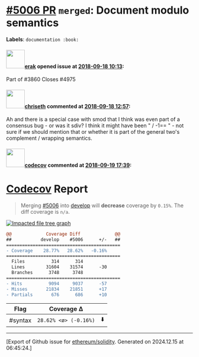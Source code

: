 # [\#5006 PR](https://github.com/ethereum/solidity/pull/5006) `merged`: Document modulo semantics
**Labels**: `documentation :book:`


#### <img src="https://avatars.githubusercontent.com/u/20012009?u=61e903cf16bc5f3353db1d571401e2e71b6f61ed&v=4" width="50">[erak](https://github.com/erak) opened issue at [2018-09-18 10:13](https://github.com/ethereum/solidity/pull/5006):

Part of #3860
Closes #4975

#### <img src="https://avatars.githubusercontent.com/u/9073706?v=4" width="50">[chriseth](https://github.com/chriseth) commented at [2018-09-18 12:57](https://github.com/ethereum/solidity/pull/5006#issuecomment-422382583):

Ah and there is a special case with smod that I think was even part of a consensus bug - or was it sdiv? I think it might have been "<min negative> / -1== <min negative>" - not sure if we should mention that or whether it is part of the general two's complement / wrapping semantics.

#### <img src="https://avatars.githubusercontent.com/in/254?v=4" width="50">[codecov](https://github.com/apps/codecov) commented at [2018-09-19 17:39](https://github.com/ethereum/solidity/pull/5006#issuecomment-422893854):

# [Codecov](https://codecov.io/gh/ethereum/solidity/pull/5006?src=pr&el=h1) Report
> Merging [#5006](https://codecov.io/gh/ethereum/solidity/pull/5006?src=pr&el=desc) into [develop](https://codecov.io/gh/ethereum/solidity/commit/a86e1d187b929124c27365a8f2e185545c4157b1?src=pr&el=desc) will **decrease** coverage by `0.15%`.
> The diff coverage is `n/a`.

[![Impacted file tree graph](https://codecov.io/gh/ethereum/solidity/pull/5006/graphs/tree.svg?width=650&token=87PGzVEwU0&height=150&src=pr)](https://codecov.io/gh/ethereum/solidity/pull/5006?src=pr&el=tree)

```diff
@@             Coverage Diff             @@
##           develop    #5006      +/-   ##
===========================================
- Coverage    28.77%   28.62%   -0.16%     
===========================================
  Files          314      314              
  Lines        31604    31574      -30     
  Branches      3748     3748              
===========================================
- Hits          9094     9037      -57     
- Misses       21834    21851      +17     
- Partials       676      686      +10
```

| Flag | Coverage Δ | |
|---|---|---|
| #syntax | `28.62% <ø> (-0.16%)` | :arrow_down: |


-------------------------------------------------------------------------------



[Export of Github issue for [ethereum/solidity](https://github.com/ethereum/solidity). Generated on 2024.12.15 at 06:45:24.]
